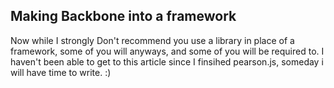 Making Backbone into a framework
--------------------------------

Now while I strongly Don't recommend you use a library in place of a framework, some of you will anyways, and some of you will be required to.
I haven't been able to get to this article since I finsihed pearson.js, someday i will have time to write. :)

